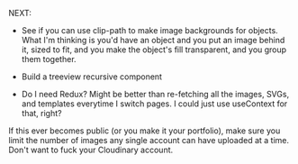 

NEXT:

- See if you can use clip-path to make image backgrounds for objects. What I'm thinking is you'd have an object and you put an image behind it, sized to fit, and you make the object's fill transparent, and you group them together.

- Build a treeview recursive component

- Do I need Redux? Might be better than re-fetching all the images, SVGs, and templates everytime I switch pages. I could just use useContext for that, right?


If this ever becomes public (or you make it your portfolio), make sure you limit the number of images any single account can have uploaded at a time. Don't want to fuck your Cloudinary account.

